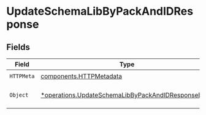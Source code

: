 # UpdateSchemaLibByPackAndIDResponse


## Fields

| Field                                                                                                                   | Type                                                                                                                    | Required                                                                                                                | Description                                                                                                             |
| ----------------------------------------------------------------------------------------------------------------------- | ----------------------------------------------------------------------------------------------------------------------- | ----------------------------------------------------------------------------------------------------------------------- | ----------------------------------------------------------------------------------------------------------------------- |
| `HTTPMeta`                                                                                                              | [components.HTTPMetadata](../../models/components/httpmetadata.md)                                                      | :heavy_check_mark:                                                                                                      | N/A                                                                                                                     |
| `Object`                                                                                                                | [*operations.UpdateSchemaLibByPackAndIDResponseBody](../../models/operations/updateschemalibbypackandidresponsebody.md) | :heavy_minus_sign:                                                                                                      | a list of Schema objects                                                                                                |